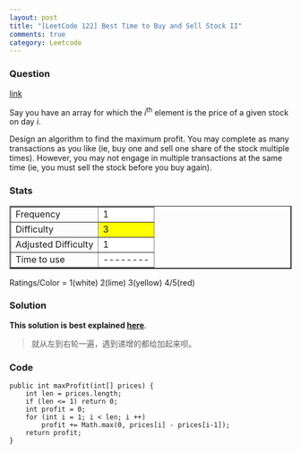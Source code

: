 ```yaml
---
layout: post
title: "[LeetCode 122] Best Time to Buy and Sell Stock II"
comments: true
category: Leetcode
---
```


### Question

[link](https://oj.leetcode.com/problems/best-time-to-buy-and-sell-stock-ii/)

<div class="question-content">
            <p></p><p>Say you have an array for which the <i>i</i><sup>th</sup> element is the price of a given stock on day <i>i</i>.</p>

<p>Design an algorithm to find the maximum profit. You may complete as many transactions as you like (ie, buy one and sell one share of the stock multiple times). However, you may not engage in multiple transactions at the same time (ie, you must sell the stock before you buy again).</p><p></p>
          </div>

### Stats

<table border="2">
	<tr>
		<td>Frequency</td>
		<td bgcolor="white">1</td>
	</tr>
	<tr>
		<td>Difficulty</td>
		<td bgcolor="yellow">3</td>
	</tr>
	<tr>
		<td>Adjusted Difficulty</td>
		<td bgcolor="white">1</td>
	</tr>
	<tr>
		<td>Time to use</td>
		<td bgcolor="white">--------</td>
	</tr>
</table>

Ratings/Color = 1(white) 2(lime) 3(yellow) 4/5(red)

### Solution

**This solution is best explained [here](http://jane4532.blogspot.sg/2013/07/best-time-to-buy-and-sell-stock.html)**.

> 就从左到右轮一遍，遇到递增的都给加起来呗。

### Code

    public int maxProfit(int[] prices) {
        int len = prices.length;
    	if (len <= 1) return 0;
    	int profit = 0;
    	for (int i = 1; i < len; i ++)
    		profit += Math.max(0, prices[i] - prices[i-1]);
    	return profit;
    }
